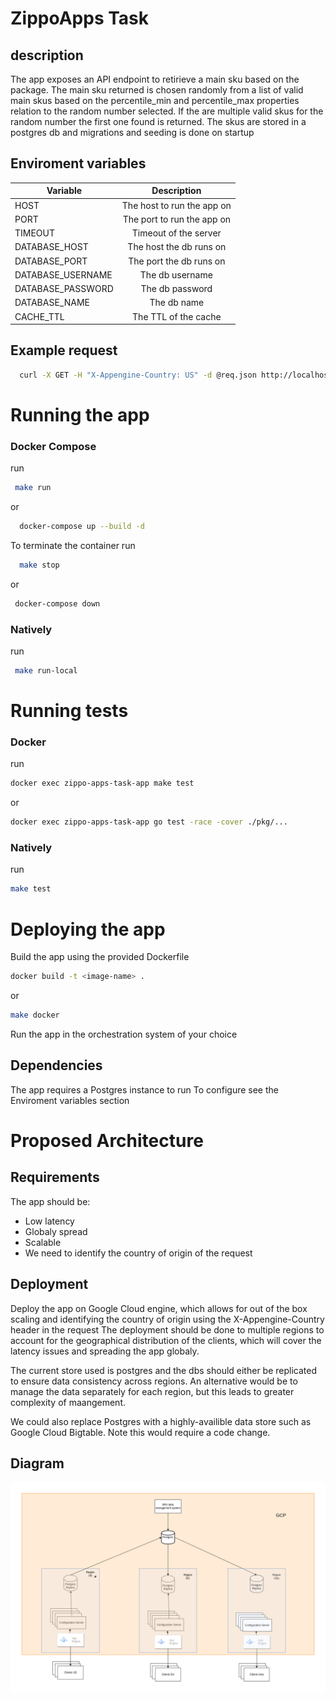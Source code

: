 # ZippoApps Task
## description
  The app exposes an API endpoint to retirieve a main sku based on the package.
  The main sku returned is chosen randomly from a list of valid main skus based on 
  the percentile_min and percentile_max properties relation to the random number selected.
  If the are multiple valid skus for the random number the first one found is returned.
  The skus are stored in a postgres db and migrations and seeding is done on startup


## Enviroment variables
| Variable          |Description                            |
| ------------------|:-------------------------------------:|
| HOST              | The host to run the app on            |
| PORT              | The port to run the app on            |
| TIMEOUT           | Timeout of the server                 |
| DATABASE_HOST     | The host the db runs on               |
| DATABASE_PORT     | The port the db runs on               |
| DATABASE_USERNAME | The db username                       |
| DATABASE_PASSWORD | The db password                       |
| DATABASE_NAME     | The db name                           |
| CACHE_TTL         | The TTL of the cache                  |



## Example request


```bash
  curl -X GET -H "X-Appengine-Country: US" -d @req.json http://localhost:8080/configuration/com.softinit.iquitos.mainapp
  ```

# Running the app

### Docker Compose
run 
 ```bash
  make run
  ```
  or 
 ```bash
   docker-compose up --build -d
  ```
To terminate the container run
```bash
  make stop
  ```
  or 
 ```bash
  docker-compose down
  ```
 ### Natively
 run 
 ```bash
  make run-local
  ```



# Running tests
### Docker
run
```bash
docker exec zippo-apps-task-app make test
```
or
```bash
docker exec zippo-apps-task-app go test -race -cover ./pkg/...
```
### Natively
run 
```bash
make test
```

# Deploying the app
Build the app using the provided Dockerfile
```bash
docker build -t <image-name> .
```
or 
```bash
make docker
```

Run the app in the orchestration system of your choice

## Dependencies
The app requires a Postgres instance to run 
To configure see the Enviroment variables section


# Proposed Architecture
## Requirements
  The app should be:
   - Low latency
   - Globaly spread
   - Scalable
   - We need to identify the country of origin of the request

## Deployment
Deploy the app on Google Cloud engine, which allows for out of the box scaling and 
identifying the country of origin using the X-Appengine-Country header in the request
The deployment should be done to multiple regions to account for the geographical distribution 
of the clients, which will cover the latency issues and spreading the app globaly.

The current store used is postgres and the dbs should either be replicated to ensure data consistency 
across regions. An alternative would be to manage the data separately for each region, 
but this leads to greater complexity of maangement.

We could also replace Postgres with a highly-availible data store such as Google Cloud Bigtable.
Note this would require a code change.


## Diagram

![Alt text](./diagram.png?raw=true "Diagram")


